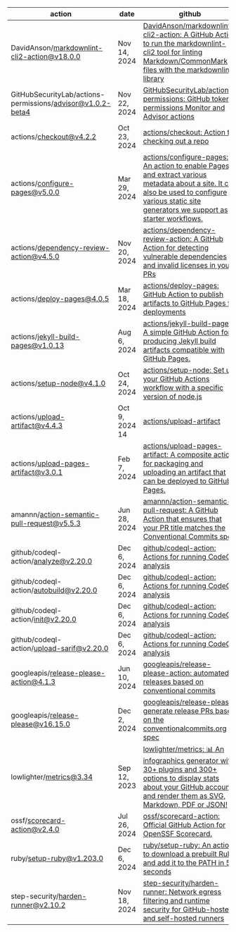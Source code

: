 | action | date | github |
|---|---|---|
| DavidAnson/markdownlint-cli2-action@v18.0.0 | Nov 14, 2024 |[DavidAnson/markdownlint-cli2-action: A GitHub Action to run the markdownlint-cli2 tool for linting Markdown/CommonMark files with the markdownlint library](https://github.com/DavidAnson/markdownlint-cli2-action) |
| GitHubSecurityLab/actions-permissions/advisor@v1.0.2-beta4 | Nov 22, 2024 | [GitHubSecurityLab/actions-permissions: GitHub token permissions Monitor and Advisor actions](https://github.com/GitHubSecurityLab/actions-permissions) |
| actions/checkout@v4.2.2 | Oct 23, 2024 | [actions/checkout: Action for checking out a repo](https://github.com/actions/checkout) |
| actions/configure-pages@v5.0.0 | Mar 29, 2024 | [actions/configure-pages: An action to enable Pages and extract various metadata about a site. It can also be used to configure various static site generators we support as starter workflows.](https://github.com/actions/configure-pages) |
| actions/dependency-review-action@v4.5.0 | Nov 20, 2024 | [actions/dependency-review-action: A GitHub Action for detecting vulnerable dependencies and invalid licenses in your PRs](https://github.com/actions/dependency-review-action) |
| actions/deploy-pages@4.0.5 | Mar 18, 2024 | [actions/deploy-pages: GitHub Action to publish artifacts to GitHub Pages for deployments](https://github.com/actions/deploy-pages) |
| actions/jekyll-build-pages@v1.0.13 | Aug 6, 2024 | [actions/jekyll-build-pages: A simple GitHub Action for producing Jekyll build artifacts compatible with GitHub Pages.](https://github.com/actions/jekyll-build-pages) |
| actions/setup-node@v4.1.0 | Oct 24, 2024 | [actions/setup-node: Set up your GitHub Actions workflow with a specific version of node.js](https://github.com/actions/setup-node) |
| actions/upload-artifact@v4.4.3 | Oct 9, 2024 14 | [actions/upload-artifact](https://github.com/actions/upload-artifact) |
| actions/upload-pages-artifact@v3.0.1 | Feb 7, 2024 | [actions/upload-pages-artifact: A composite action for packaging and uploading an artifact that can be deployed to GitHub Pages.](https://github.com/actions/upload-pages-artifact) |
| amannn/action-semantic-pull-request@v5.5.3 | Jun 28, 2024 | [amannn/action-semantic-pull-request: A GitHub Action that ensures that your PR title matches the Conventional Commits spec](https://github.com/amannn/action-semantic-pull-request) |
| github/codeql-action/analyze@v2.20.0 | Dec 6, 2024 | [github/codeql-action: Actions for running CodeQL analysis](https://github.com/github/codeql-action) |
| github/codeql-action/autobuild@v2.20.0 | Dec 6, 2024 | [github/codeql-action: Actions for running CodeQL analysis](https://github.com/github/codeql-action) |
| github/codeql-action/init@v2.20.0 | Dec 6, 2024 | [github/codeql-action: Actions for running CodeQL analysis](https://github.com/github/codeql-action) |
| github/codeql-action/upload-sarif@v2.20.0 | Dec 6, 2024 | [github/codeql-action: Actions for running CodeQL analysis](https://github.com/github/codeql-action) |
| googleapis/release-please-action@4.1.3 | Jun 10, 2024 | [googleapis/release-please-action: automated releases based on conventional commits](https://github.com/googleapis/release-please-action)
| googleapis/release-please@v16.15.0 | Dec 2, 2024 | [googleapis/release-please: generate release PRs based on the conventionalcommits.org spec](https://github.com/googleapis/release-please) |
| lowlighter/metrics@3.34 | Sep 12, 2023 | [lowlighter/metrics: 📊 An infographics generator with 30+ plugins and 300+ options to display stats about your GitHub account and render them as SVG, Markdown, PDF or JSON!](https://github.com/lowlighter/metrics) |
| ossf/scorecard-action@v2.4.0 | Jul 26, 2024 | [ossf/scorecard-action: Official GitHub Action for OpenSSF Scorecard.](https://github.com/ossf/scorecard-action) |
| ruby/setup-ruby@v1.203.0 |  Dec 6, 2024 | [ruby/setup-ruby: An action to download a prebuilt Ruby and add it to the PATH in 5 seconds](https://github.com/ruby/setup-ruby) |
| step-security/harden-runner@v2.10.2 | Nov 18, 2024 | [step-security/harden-runner: Network egress filtering and runtime security for GitHub-hosted and self-hosted runners](https://github.com/step-security/harden-runner) |
